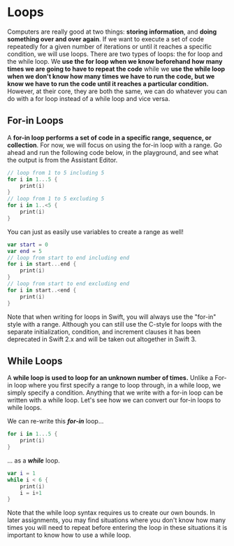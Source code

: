 # Loops

Computers are really good at two things: **storing information**, and **doing something over and over again**. If we want to execute a set of code repeatedly for a given number of iterations or until it reaches a specific condition, we will use loops. There are two types of loops: the for loop and the while loop. We **use the for loop when we know beforehand how many times we are going to have to repeat the code** while we **use the while loop when we don't know how many times we have to run the code, but we know we have to run the code until it reaches a particular condition.** However, at their core, they are both the same, we can do whatever you can do with a for loop instead of a while loop and vice versa.

## For-in Loops

A **for-in loop performs a set of code in a specific range, sequence, or collection**. For now, we will focus on using the for-in loop with a range. Go ahead and run the following code below, in the playground, and see what the output is from the Assistant Editor.

```swift
// loop from 1 to 5 including 5
for i in 1...5 {
    print(i)
}
// loop from 1 to 5 excluding 5
for i in 1..<5 {
    print(i)
}
```

You can just as easily use variables to create a range as well!

```swift
var start = 0
var end = 5
// loop from start to end including end
for i in start...end {
    print(i)
}
// loop from start to end excluding end
for i in start..<end {
    print(i)
}
```

Note that when writing for loops in Swift, you will always use the "for-in" style with a range. Although you can still use the C-style for loops with the separate initialization, condition, and increment clauses it has been deprecated in Swift 2.x and will be taken out altogether in Swift 3.

## While Loops

A **while loop is used to loop for an unknown number of times.** Unlike a For-in loop where you first specify a range to loop through, in a while loop, we simply specify a condition. Anything that we write with a for-in loop can be written with a while loop. Let's see how we can convert our for-in loops to while loops.

We can re-write this _**for-in**_ loop...

```swift
for i in 1...5 {
    print(i)
}
```

... as a **_while_** loop.

```swift
var i = 1
while i < 6 {
    print(i)
    i = i+1
}
```

Note that the while loop syntax requires us to create our own bounds. In later assignments, you may find situations where you don't know how many times you will need to repeat before entering the loop in these situations it is important to know how to use a while loop.